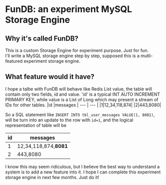 # FunDB: an experiment MySQL Storage Engine

Why it's called FunDB?
------------------------
This is a custom Storage Engine for experiment purpose. Just for fun.<br>
I'll write a MySQL storage engine step by step, supposed this is a mutli-featured experiment storage engine. 

What feature would it have?
------------------------
I hope a talbe with FunDB will behave like Redis List value, the table will contain only two fields, id and value. 'id' is a typical INT AUTO INCREMENT PRIMARY KEY, while value is a List of Long which may present a stream of IDs for other tables.
|id |messages  |
--- | --- |
|1|12,34,118,874|
|2|443,8080|

So a SQL statement like `INSERT INTO tbl_user_messages VALUE(1, 8081)`, will be turn into an update to the row with `id=1`, and the logical representation of table will be

|id |messages  |
--- | --- |
|1|12,34,118,874,<b>8081</b>|
|2|443,8080|

I know this may seem ridiculous, but I believe the best way to understand a system is to add a new feature into it. I hope I can complete this experiment storage engine in next few months. Just do it!
